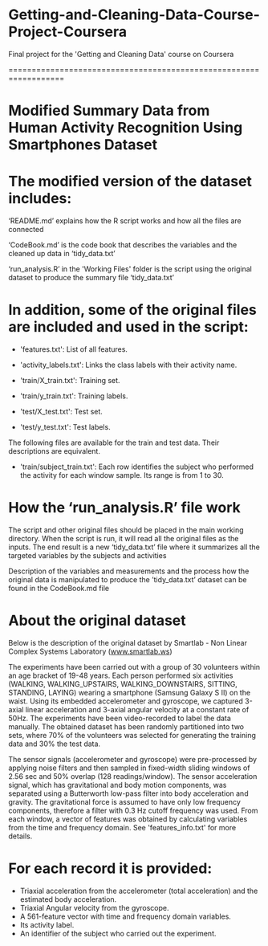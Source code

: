 # Getting-and-Cleaning-Data-Course-Project-Coursera
Final project for the 'Getting and Cleaning Data' course on Coursera

==================================================================

Modified Summary Data from Human Activity Recognition Using Smartphones Dataset
==================================================================

The modified version of the dataset includes:
======================================

‘README.md’ explains how the R script works and how all the files are connected

‘CodeBook.md’ is the code book that describes the variables and the cleaned up data in ‘tidy_data.txt’

‘run_analysis.R’ in the 'Working Files' folder is the script using the original dataset to produce the summary file ‘tidy_data.txt’

In addition, some of the original files are included and used in the script:
======================================

- 'features.txt': List of all features.

- 'activity_labels.txt': Links the class labels with their activity name.

- 'train/X_train.txt': Training set.

- 'train/y_train.txt': Training labels.

- 'test/X_test.txt': Test set.

- 'test/y_test.txt': Test labels.

The following files are available for the train and test data. Their descriptions are equivalent. 

- 'train/subject_train.txt': Each row identifies the subject who performed the activity for each window sample. Its range is from 1 to 30. 


How the ‘run_analysis.R’ file work
======================================

The script and other original files should be placed in the main working directory. When the script is run, it will read all the original files as the inputs.
The end result is a new ‘tidy_data.txt’ file where it summarizes all the targeted variables by the subjects and activities

Description of the variables and measurements and the process how the original data is manipulated to produce the ’tidy_data.txt’ dataset can be found in the CodeBook.md file

About the original dataset
======================================

Below is the description of the original dataset by Smartlab - Non Linear Complex Systems Laboratory (www.smartlab.ws)

The experiments have been carried out with a group of 30 volunteers within an age bracket of 19-48 years. Each person performed six activities (WALKING, WALKING_UPSTAIRS, WALKING_DOWNSTAIRS, SITTING, STANDING, LAYING) wearing a smartphone (Samsung Galaxy S II) on the waist. Using its embedded accelerometer and gyroscope, we captured 3-axial linear acceleration and 3-axial angular velocity at a constant rate of 50Hz. The experiments have been video-recorded to label the data manually. The obtained dataset has been randomly partitioned into two sets, where 70% of the volunteers was selected for generating the training data and 30% the test data. 

The sensor signals (accelerometer and gyroscope) were pre-processed by applying noise filters and then sampled in fixed-width sliding windows of 2.56 sec and 50% overlap (128 readings/window). The sensor acceleration signal, which has gravitational and body motion components, was separated using a Butterworth low-pass filter into body acceleration and gravity. The gravitational force is assumed to have only low frequency components, therefore a filter with 0.3 Hz cutoff frequency was used. From each window, a vector of features was obtained by calculating variables from the time and frequency domain. See 'features_info.txt' for more details. 

For each record it is provided:
======================================

- Triaxial acceleration from the accelerometer (total acceleration) and the estimated body acceleration.
- Triaxial Angular velocity from the gyroscope. 
- A 561-feature vector with time and frequency domain variables. 
- Its activity label. 
- An identifier of the subject who carried out the experiment.
